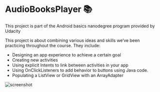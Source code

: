 # AudioBooksPlayer :books: 
This project is part of the Android basics nanodegree program provided by Udacity

This project is about combining various ideas and skills we’ve been practicing throughout the course. They include:

* Designing an app experience to achieve a certain goal
* Creating new activities
* Using explicit Intents to link between activities in your app
* Using OnClickListeners to add behavior to buttons using Java code.
* Populating a ListView or GridView with an ArrayAdapter

![screenshot](https://github.com/abeerqqq/AudioBooksPlayer/blob/master/Picture10.png)
